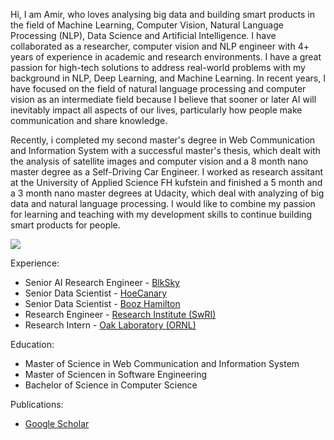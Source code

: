 
Hi, I am Amir, who loves analysing big data and building smart products in the field of Machine Learning, Computer Vision, Natural Language Processing (NLP), Data Science and Artificial Intelligence.  I have collaborated as a researcher, computer vision and NLP engineer with 4+ years of experience in academic and research environments. I have a great passion for high-tech solutions to address real-world problems with my background in NLP, Deep Learning, and Machine Learning. In recent years, I have focused on the field of natural language processing and computer vision as an intermediate field because I believe that sooner or later AI will inevitably impact all aspects of our lives, particularly how people make communication and share knowledge.




Recently, i completed my second master's degree in Web Communication and Information System with a successful master's thesis, which dealt with the analysis of satellite images and computer vision and a 8 month nano master degree as a Self-Driving Car Engineer. I worked as research assitant at the University of Applied Science FH kufstein and finished a 5 month and a 3 month nano master degrees at Udacity, which deal with analyzing of big data and natural language processing. I would like to combine my passion for learning and teaching with my development skills to continue building smart products for people.

<img src="https://github-readme-stats.vercel.app/api?username=A2Amir&&show_icons=true&theme=radical&bg_color=30,0d0d0d,191919&title_color=fff&text_color=fff&icon_color=79ff97">

Experience:

* Senior AI Research Engineer - [BlkSky](https:/y.com/)
* Senior Data Scientist - [HoeCanary](https://www..com/)
* Senior Data Scientist - [Booz  Hamilton](https://www..com/)
* Research Engineer - [ Research Institute (SwRI)](https://www..org/)
* Research Intern - [Oak   Laboratory (ORNL)](https://www..gov/)

Education:
* Master of Science in Web Communication and Information System
* Master of Sciencen in Software Engineering
* Bachelor of Science in Computer Science


Publications:
* [Google Scholar](https://scholar.google.com/citations?user=Xw0xO3UAAAAJ&hl=en&oi=ao)
